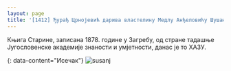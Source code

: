 ```yaml
---
layout: page
title: '[1412] Ђурађ Црнојевић дарива властелину Медлу Анђеловићу Шушањ'
---
```


Књига Старине, записана 1878. године у Загребу, од стране тадашње Југословенске академије знаности и умјетности, данас је то ХАЗУ.

{: data-content="Исечак"}
![susanj](https://raw.githubusercontent.com/burstw0w/blog/refs/heads/main/_assets/images/susanj.avif)